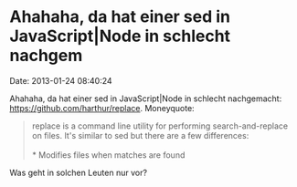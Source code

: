 Ahahaha, da hat einer sed in JavaScript\|Node in schlecht nachgem
=================================================================

Date: 2013-01-24 08:40:24

Ahahaha, da hat einer sed in JavaScript\|Node in schlecht nachgemacht:
<https://github.com/harthur/replace>. Moneyquote:

> replace is a command line utility for performing search-and-replace on
> files. It\'s similar to sed but there are a few differences:\
> \
> \* Modifies files when matches are found

Was geht in solchen Leuten nur vor?
